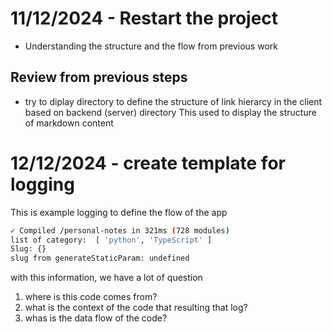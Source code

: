 # 11/12/2024  - Restart the project

- Understanding the structure and the flow from previous work

## Review from previous steps

- try to diplay directory to define the structure of link hierarcy in the client
  based on backend (server) directory
  This used to display the structure of markdown content

# 12/12/2024  - create template for logging

This is example logging to define the flow of the app 

```bash
✓ Compiled /personal-notes in 321ms (728 modules)
list of category:  [ 'python', 'TypeScript' ]
Slug: {}
slug from generateStaticParam: undefined
```

with this information, we have a lot of question

1. where is this code comes from?
2. what is the context of the code that resulting that log?
3. whas is the data flow of the code?


